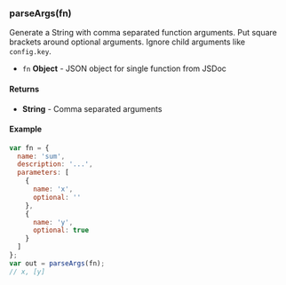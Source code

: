 
### parseArgs(fn)

Generate a String with comma separated function arguments.
Put square brackets around optional arguments.
Ignore child arguments like `config.key`.


- `fn` **Object** - JSON object for single function from JSDoc



#### Returns

- **String** - Comma separated arguments



#### Example


```javascript
var fn = {
  name: 'sum',
  description: '...',
  parameters: [
    {
      name: 'x',
      optional: ''
    },
    {
      name: 'y',
      optional: true
    }
  ]
};
var out = parseArgs(fn);
// x, [y]
```


